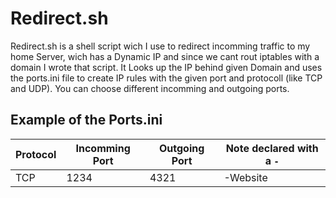 # Redirect.sh

Redirect.sh is a shell script wich I use to redirect incomming traffic to my home Server, wich has a Dynamic IP and since we cant rout iptables with a domain I wrote that script.
It Looks up the IP behind given Domain and uses the ports.ini file to create IP rules with the given port and protocoll (like TCP and UDP). You can choose different incomming and outgoing ports.

## Example of the Ports.ini

| Protocol | Incomming Port | Outgoing Port | Note declared with a ```-``` |
|----------|----------------|---------------|------------------------------|
| TCP      | 1234           | 4321          | -Website                     |
